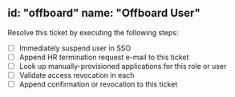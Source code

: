 id: "offboard"
name: "Offboard User"
---

Resolve this ticket by executing the following steps:

- [ ] Immediately suspend user in SSO
- [ ] Append HR termination request e-mail to this ticket
- [ ] Look up manually-provisioned applications for this role or user
- [ ] Validate access revocation in each
- [ ] Append confirmation or revocation to this ticket